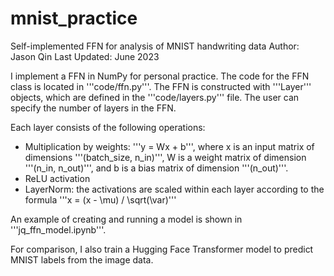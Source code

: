 # mnist_practice
Self-implemented FFN for analysis of MNIST handwriting data
Author: Jason Qin
Last Updated: June 2023

I implement a FFN in NumPy for personal practice. The code for the FFN class is located in '''code/ffn.py'''. The FFN is constructed with '''Layer''' objects, which are defined in the '''code/layers.py''' file. The user can specify the number of layers in the FFN. 

Each layer consists of the following operations:
- Multiplication by weights: '''y = Wx + b''', where x is an input matrix of dimensions '''(batch_size, n_in)''', W is a weight matrix of dimension '''(n_in, n_out)''', and b is a bias matrix of dimension '''(n_out)'''.
- ReLU activation
- LayerNorm: the activations are scaled within each layer according to the formula '''x = (x - \mu) / \sqrt(\var)'''

An example of creating and running a model is shown in '''jq_ffn_model.ipynb'''.

For comparison, I also train a Hugging Face Transformer model to predict MNIST labels from the image data.
